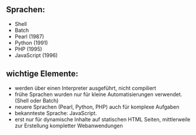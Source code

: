 ## Sprachen:
- Shell
- Batch
- Pearl (1987)
- Python (1991)
- PHP (1995)
- JavaScript (1996)

## wichtige Elemente:
- werden über einen Interpreter ausgeführt, nicht compiliert
- frühe Sprachen wurden nur für kleine Automatisierungen verwendet. (Shell oder Batch)
- neuere Sprachen (Pearl, Python, PHP) auch für komplexe Aufgaben 
- bekannteste Sprache: JavaScript.
- erst nur für dynamische Inhalte auf statischen HTML Seiten, mittlerweile zur Erstellung kompletter Webanwendungen 